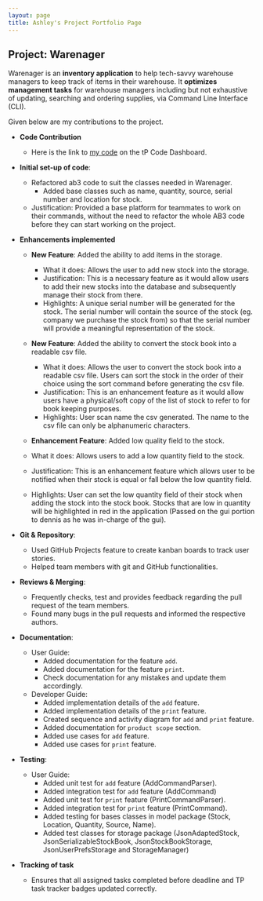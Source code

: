 ```yaml
---
layout: page
title: Ashley's Project Portfolio Page
---
```


## Project: Warenager

Warenager is an **inventory application** to help tech-savvy warehouse managers to keep track of items in their warehouse.
It **optimizes management tasks** for warehouse managers including but not exhaustive of updating,
searching and ordering supplies, via Command Line Interface (CLI).

Given below are my contributions to the project.

* **Code Contribution**
  * Here is the link to [my code](https://nus-cs2103-ay2021s1.github.io/tp-dashboard/#breakdown=true&search=ashley&sort=groupTitle&sortWithin=title&since=2020-08-14&timeframe=commit&mergegroup=&groupSelect=groupByRepos&checkedFileTypes=docs~functional-code~test-code~other&tabOpen=true&tabType=authorship&tabAuthor=Ashley-Lau&tabRepo=AY2021S1-CS2103T-T15-3%2Ftp%5Bmaster%5D&authorshipIsMergeGroup=false&authorshipFileTypes=docs~functional-code~test-code~other)
  on the tP Code Dashboard.

* **Initial set-up of code**:
  * Refactored ab3 code to suit the classes needed in Warenager.
    * Added base classes such as name, quantity, source, serial number and location for stock.
  * Justification: Provided a base platform for teammates to work on their commands,
   without the need to refactor the whole AB3 code before they can start working on the project.

* **Enhancements implemented**
  * **New Feature**: Added the ability to add items in the storage.
    * What it does: Allows the user to add new stock into the storage.
    * Justification: This is a necessary feature as it would allow users to add their new stocks into the
    database and subsequently manage their stock from there.
    * Highlights: A unique serial number will be generated for the stock.
     The serial number will contain the source of the stock (eg. company we purchase the stock from)
     so that the serial number will provide a meaningful representation of the stock.
    
  * **New Feature**: Added the ability to convert the stock book into a readable csv file.
    * What it does: Allows the user to convert the stock book into a readable csv file. Users can sort 
    the stock in the order of their choice using the sort command before generating the csv file.
    * Justification: This is an enhancement feature as it would allow users have a physical/soft copy of the list of stock
    to refer to for book keeping purposes.
    * Highlights: User scan name the csv generated. The name to the csv file can only be alphanumeric characters.
  
  * **Enhancement Feature**: Added low quality field to the stock.
   * What it does: Allows users to add a low quantity field to the stock.
   * Justification: This is an enhancement feature which allows user to be notified when their stock is equal
    or fall below the low quantity field.
    * Highlights: User can set the low quantity field of their stock when adding the stock into the stock book.
     Stocks that are low in quantity will be highlighted in red in the application (Passed on the gui portion to dennis
     as he was in-charge of the gui).
  
* **Git & Repository**:
  * Used GitHub Projects feature to create kanban boards to track user stories.
  * Helped team members with git and GitHub functionalities.

* **Reviews & Merging**:
  * Frequently checks, test and provides feedback regarding the pull request of the team members.
  * Found many bugs in the pull requests and informed the respective authors.

* **Documentation**:
  * User Guide:
    * Added documentation for the feature `add`.
    * Added documentation for the feature `print`.
    * Check documentation for any mistakes and update them accordingly.
  * Developer Guide:
    * Added implementation details of the `add` feature.
    * Added implementation details of the `print` feature.
    * Created sequence and activity diagram for `add` and `print` feature.
    * Added documentation for `product scope` section.
    * Added use cases for `add` feature.
    * Added use cases for `print` feature.

* **Testing**:
  * User Guide:
    * Added unit test for `add` feature (AddCommandParser).
    * Added integration test for `add` feature (AddCommand)
    * Added unit test for `print` feature (PrintCommandParser).
    * Added integration test for `print` feature (PrintCommand).
    * Added testing for bases classes in model package (Stock, Location, Quantity, Source, Name).
    * Added test classes for storage package (JsonAdaptedStock, JsonSerializableStockBook,
     JsonStockBookStorage, JsonUserPrefsStorage and StorageManager)

* **Tracking of task**
  * Ensures that all assigned tasks completed before deadline and TP task tracker badges updated correctly.

